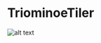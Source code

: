 # TriominoeTiler

![alt text](relative/tilerExample.png?raw=true "Triominoe tiler with tile at 6,1 removed")
